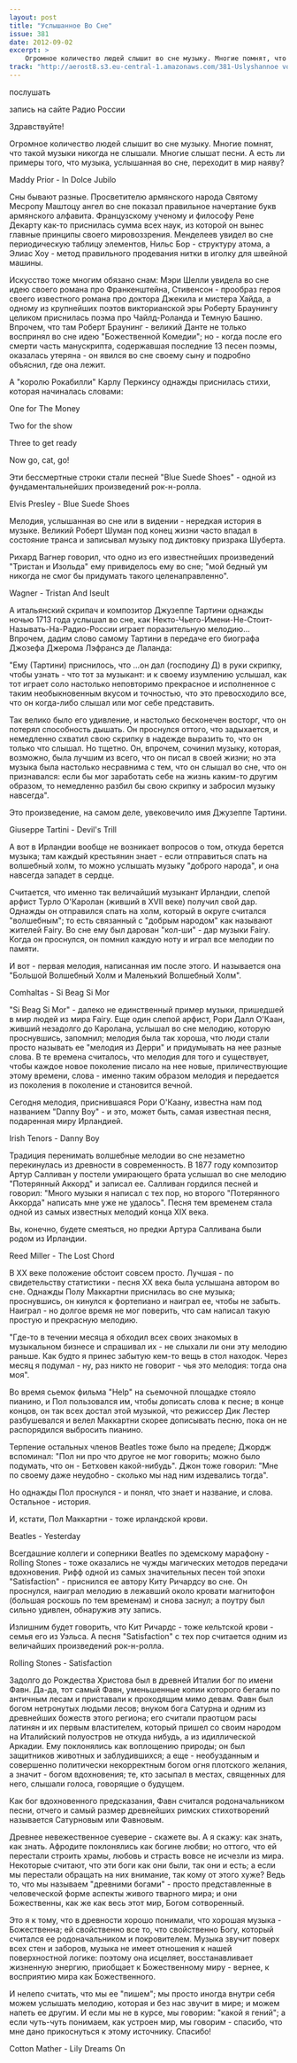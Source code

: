 ```yaml
---
layout: post
title: "Услышанное Во Сне"
issue: 381
date: 2012-09-02
excerpt: >
    Огромное количество людей слышит во сне музыку. Многие помнят, что такой музыки никогда не слышали. Многие слышат песни. А есть ли примеры того, что музыка, услышанная во сне, переходит в мир наяву?
track: "http://aerost8.s3.eu-central-1.amazonaws.com/381-Uslyshannoe vo Sne.mp3"
---
```


послушать

запись на сайте Радио России

Здравствуйте!

Огромное количество людей слышит во сне музыку. Многие помнят, что такой музыки никогда не слышали. Многие слышат песни. А есть ли примеры того, что музыка, услышанная во сне, переходит в мир наяву?

Maddy Prior - In Dolce Jubilo

Сны бывают разные. Просветителю армянского народа Святому Месропу Маштоцу ангел во сне показал правильное начертание букв армянского алфавита. Французскому ученому и философу Рене Декарту как-то приснилась сумма всех наук, из которой он вынес главные принципы своего мировоззрения. Менделеев увидел во сне периодическую таблицу элементов, Нильс Бор - структуру атома, а Элиас Хоу - метод правильного продевания нитки в иголку для швейной машины.

Искусство тоже многим обязано снам: Мэри Шелли увидела во сне идею своего романа про Франкенштейна, Стивенсон - прообраз героя своего известного романа про доктора Джекила и мистера Хайда, а одному из крупнейших поэтов викторианской эры Роберту Браунингу целиком приснилась поэма про Чайлд-Роланда и Темную Башню. Впрочем, что там Роберт Браунинг - великий Данте не только воспринял во сне идею "Божественной Комедии"; но - когда после его смерти часть манускрипта, содержавшая последние 13 песен поэмы, оказалась утеряна - он явился во сне своему сыну и подробно объяснил, где она лежит.

А "королю Рокабилли" Карлу Перкинсу однажды приснилась стихи, которая начиналась словами:

One for The Money

Two for the show

Three to get ready

Now go, cat, go!

Эти бессмертные строки стали песней "Blue Suede Shoes" - одной из фундаментальнейших произведений рок-н-ролла.

Elvis Presley - Blue Suede Shoes

Мелодия, услышанная во сне или в видении - нередкая история в музыке. Великий Роберт Шуман под конец жизни часто впадал в состояние транса и записывал музыку под диктовку призрака Шуберта.

Рихард Вагнер говорил, что одно из его известнейших произведений "Тристан и Изольда" ему привиделось ему во сне; "мой бедный ум никогда не смог бы придумать такого целенаправленно".

Wagner - Tristan And Iseult

А итальянский скрипач и композитор Джузеппе Тартини однажды ночью 1713 года услышал во сне, как Некто-Чьего-Имени-Не-Стоит-Называть-На-Радио-России играет поразительную мелодию... Впрочем, дадим слово самому Тартини в передаче его биографа Джозефа Джерома Лэфрансэ де Лаланда:

"Ему (Тартини) приснилось, что ...он дал (господину Д) в руки скрипку, чтобы узнать - что тот за музыкант: и к своему изумлению услышал, как тот играет соло настолько неповторимо прекрасное и исполненное с таким необыкновенным вкусом и точностью, что это превосходило все, что он когда-либо слышал или мог себе представить.

Так велико было его удивление, и настолько бесконечен восторг, что он потерял способность дышать. Он проснулся оттого, что задыхается, и немедленно схватил свою скрипку в надежде выразить то, что он только что слышал. Но тщетно. Он, впрочем, сочинил музыку, которая, возможно, была лучшим из всего, что он писал в своей жизни; но эта музыка была настолько несравнима с тем, что он слышал во сне, что он признавался: если бы мог заработать себе на жизнь каким-то другим образом, то немедленно разбил бы свою скрипку и забросил музыку навсегда".

Это произведение, на самом деле, увековечило имя Джузеппе Тартини.

Giuseppe Tartini - Devil's Trill

А вот в Ирландии вообще не возникает вопросов о том, откуда берется музыка; там каждый крестьянин знает - если отправиться спать на волшебный холм, то можно услышать музыку "доброго народа", и она навсегда западет в сердце.

Считается, что именно так величайший музыкант Ирландии, слепой арфист Турло О'Каролан (живший в XVII веке) получил свой дар. Однажды он отправился спать на холм, который в округе считался "волшебным"; то есть связанный с "добрым народом" как называют жителей Fairy. Во сне ему был дарован "кол-ши" - дар музыки Fairy. Когда он проснулся, он помнил каждую ноту и играл все мелодии по памяти.

И вот - первая мелодия, написанная им после этого. И называется она "Большой Волшебный Холм и Маленький Волшебный Холм".

Comhaltas - Si Beag Si Mor

"Si Beag Si Mor" - далеко не единственный пример музыки, пришедшей в мир людей из мира Fairy. Еще один слепой арфист, Рори Далл О'Каан, живший незадолго до Каролана, услышал во сне мелодию, которую проснувшись, запомнил; мелодия была так хороша, что люди стали просто называть ее "мелодия из Дерри" и придумывать на нее разные слова. В те времена считалось, что мелодия для того и существует, чтобы каждое новое поколение писало на нее новые, приличествующие этому времени, слова - именно таким образом мелодия и передается из поколения в поколение и становится вечной.

Сегодня мелодия, приснившаяся Рори О'Каану, известна нам под названием "Danny Boy" - и это, может быть, самая известная песня, подаренная миру Ирландией.

Irish Tenors - Danny Boy

Традиция перенимать волшебные мелодии во сне незаметно перекинулась из древности в современность. В 1877 году композитор Артур Салливан у постели умирающего брата услышал во сне мелодию "Потерянный Аккорд" и записал ее. Салливан гордился песней и говорил: "Много музыки я написал с тех пор, но второго "Потерянного Аккорда" написать мне уже не удалось". Песня тем временем стала одной из самых известных мелодий конца XIX века.

Вы, конечно, будете смеяться, но предки Артура Салливана были родом из Ирландии.

Reed Miller - The Lost Chord

В XX веке положение обстоит совсем просто. Лучшая - по свидетельству статистики - песня XX века была услышана автором во сне. Однажды Полу Маккартни приснилась во сне музыка; проснувшись, он кинулся к фортепиано и наиграл ее, чтобы не забыть. Наиграл - но долгое время не мог поверить, что сам написал такую простую и прекрасную мелодию.

"Где-то в течении месяца я обходил всех своих знакомых в музыкальном бизнесе и спрашивал их - не слыхали ли они эту мелодию раньше. Как будто я принес забытую кем-то вещь в стол находок. Через месяц я подумал - ну, раз никто не говорит - чья это мелодия: тогда она моя".

Во время сьемок фильма "Help" на сьемочной площадке стояло пианино, и Пол пользовался им, чтобы дописать слова к песне; в конце концов, он так всех достал этой музыкой, что режиссер Дик Лестер разбушевался и велел Маккартни скорее дописывать песню, пока он не распорядился выбросить пианино.

Терпение остальных членов Beatles тоже было на пределе; Джордж вспоминал: "Пол ни про что другое не мог говорить; можно было подумать, что он - Бетховен какой-нибудь". Джон тоже говорил: "Мне по своему даже неудобно - сколько мы над ним издевались тогда".

Но однажды Пол проснулся - и понял, что знает и название, и слова. Остальное - история.

И, кстати, Пол Маккартни - тоже ирландской крови.

Beatles - Yesterday

Всегдашние коллеги и соперники Beatles по эдемскому марафону - Rolling Stones - тоже оказались не чужды магических методов передачи вдохновения. Рифф одной из самых значительных песен той эпохи "Satisfaction" - приснился ее автору Киту Ричардсу во сне. Он проснулся, наиграл мелодию в лежавший около кровати магнитофон (большая роскошь по тем временам) и снова заснул; а поутру был сильно удивлен, обнаружив эту запись.

Излишним будет говорить, что Кит Ричардс - тоже кельтской крови - семья его из Уэльса. А песня "Satisfaction" с тех пор считается одним из величайших произведений рок-н-ролла.

Rolling Stones - Satisfaction

Задолго до Рождества Христова был в древней Италии бог по имени Фавн. Да-да, тот самый Фавн, уменьшенные копии которого бегали по античным лесам и приставали к проходящим мимо девам. Фавн был богом нетронутых людьми лесов; внуком бога Сатурна и одним из древнейших божеств этого региона; его считали праотцом расы латинян и их первым властителем, который пришел со своим народом на Италийский полуостров не откуда нибудь, а из идиллической Аркадии. Ему поклонялись как воплощению природы; он был защитников животных и заблудившихся; а еще - необузданным и совершенно политически некорректным богом огня плотского желания, а значит - богом вдохновения; те, кто засыпал в местах, священных для него, слышали голоса, говорящие о будущем.

Как бог вдохновенного предсказания, Фавн считался родоначальником песни, отчего и самый размер древнейших римских стихотворений называется Сатурновым или Фавновым.

Древнее невежественное суеверие - скажете вы. А я скажу: как знать, как знать. Афродите поклонялись как богине любви; но оттого, что ей перестали строить храмы, любовь и страсть вовсе не исчезли из мира. Некоторые считают, что эти боги как они были, так они и есть; а если мы перестали обращать на них внимание, так кому от этого хуже? Ведь то, что мы называем "древними богами" - просто представленные в человеческой форме аспекты живого тварного мира; и они Божественны, как же как весь этот мир, Богом сотворенный.

Это я к тому, что в древности хорошо понимали, что хорошая музыка - Божественна; ей свойственно все то, что свойственно Богу, который считался ее родоначальником и покровителем. Музыка звучит поверх всех стен и заборов, музыка не имеет отношения к нашей поверхностной логике: поэтому она исцеляет, восстанавливает жизненную энергию, приобщает к Божественному миру - вернее, к восприятию мира как Божественного.

И нелепо считать, что мы ее "пишем"; мы просто иногда внутри себя можем услышать мелодию, которая и без нас звучит в мире; и можем напеть ее другим. И если мы не в курсе, мы говорим: "какой я гений"; а если чуть-чуть понимаем, как устроен мир, мы говорим - спасибо, что мне дано прикоснуться к этому источнику. Спасибо!

Cotton Mather - Lily Dreams On
